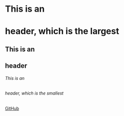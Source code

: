 # This is an <h1> header, which is the largest
## This is an <h2> header
###### This is an <h6> header, which is the smallest
[GitHub](http://github.com)
